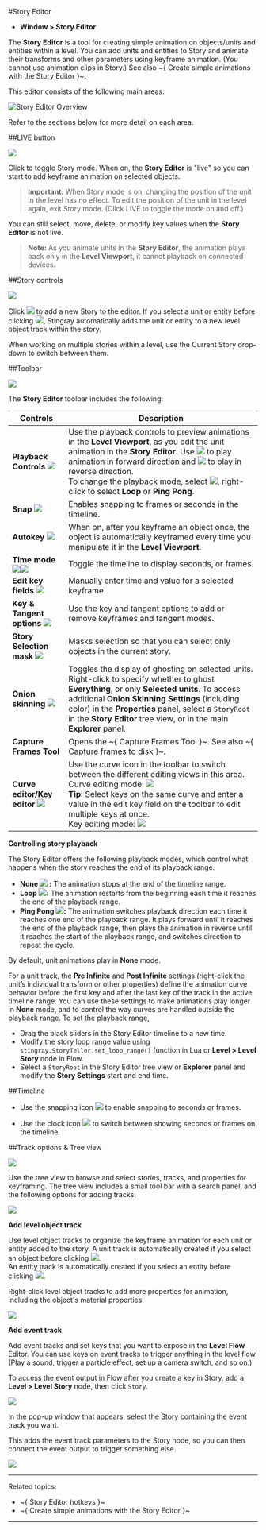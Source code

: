 #Story Editor

- **Window > Story Editor**

The **Story Editor** is a tool for creating simple animation on objects/units and entities within a level. You can add units and entities to Story and animate their transforms and other parameters using keyframe animation. (You cannot use animation clips in Story.) See also ~{ Create simple animations with the Story Editor }~.

This editor consists of the following main areas:

![Story Editor Overview](../images/comp_story_editor.png)

Refer to the sections below for more detail on each area.

##LIVE button

![](../images/icon_storyEd_LIVE.png)

Click to toggle Story mode. When on, the **Story Editor** is "live" so you can start to add keyframe animation on selected objects.

  > **Important:** When Story mode is on, changing the position of the unit in the level has no effect. To edit the position of the unit in the level again, exit Story mode. (Click LIVE to toggle the mode on and off.)

You can still select, move, delete, or modify key values when the **Story Editor** is not live.

  > **Note:** As you animate units in the **Story Editor**, the animation plays back only in the **Level Viewport**, it cannot playback on connected devices.

##Story controls

![](../images/comp_story_controls.png)

Click ![](../images/icon_storyEd_addNew.png) to add a new Story to the editor. If you select a unit or entity before clicking ![](../images/icon_storyEd_addNew.png), Stingray automatically adds the unit or entity to a new level object track within the story.

When working on multiple stories within a level, use the Current Story drop-down to switch between them.

##Toolbar

![](../images/comp_story_editor_toolbar.png)

The **Story Editor** toolbar includes the following:

| Controls |  Description |
|----------| -------------|
| **Playback Controls** ![](../images/storyEd_playbackCtrls.png) | Use the playback controls to preview animations in the **Level Viewport**, as you edit the unit animation in the **Story Editor**. Use ![](../images/icon_story_forwardPlay.png) to play animation in forward direction and ![](../images/icon_story_reversePlay.png) to play in reverse direction.<br> To change the [playback mode](#playback), select ![](../images/storyEd_loopmode_none.png), right-click to select **Loop** or **Ping Pong**.  |
| **Snap** ![](../images/icon_storyEd_snapping.png) | Enables snapping to frames or seconds in the timeline.|
| **Autokey** ![](../images/icon_storyEd_autokey.png) | When on, after you keyframe an object once, the object is automatically keyframed every time you manipulate it in the **Level Viewport**. |
| **Time mode** ![](../images/icon_storyEd_timeMode.png)![](../images/icon_storyEd_timeModeframes.png) | Toggle the timeline to display seconds, or frames. |
| **Edit key fields** ![](../images/storyEd_keyFields.png) | Manually enter time and value for a selected keyframe.|
| **Key & Tangent options** ![](../images/comp_storyEd_keyOptions.png) | Use the key and tangent options to add or remove keyframes and tangent modes. |
| **Story Selection mask** ![](../images/icon_storyEd_selOnlyStory.png) | Masks selection so that you can select only objects in the current story.|
| **Onion skinning** ![](../images/icon_storyEd_onionskin.png) | Toggles the display of ghosting on selected units. Right-click to specify whether to ghost **Everything**, or only **Selected units**. To access additional **Onion Skinning Settings** (including color) in the **Properties** panel, select a `StoryRoot` in the **Story Editor** tree view, or in the main **Explorer** panel. |
| **Capture Frames Tool** | Opens the ~{ Capture Frames Tool }~. See also ~{ Capture frames to disk }~. |
| **Curve editor/Key editor** ![](../images/icon_storyEd_wrench.png) | Use the curve icon in the toolbar to switch between the different editing views in this area. <br>Curve editing mode: ![](../images/storyEd_curvePanel.png) <br> **Tip:** Select keys on the same curve and enter a value in the edit key field on the toolbar to edit multiple keys at once. <br> Key editing mode: ![](../images/storyEd_keysPanel.png) |

**Controlling story playback**
<a name="playback"></a>

The Story Editor offers the following playback modes, which control what happens when the story reaches the end of its playback range.

-  **None ![](../images/storyEd_loopmode_none.png) :** The animation stops at the end of the timeline range.
- **Loop ![](../images/storyEd_loopmode.png):**  The animation restarts from the beginning each time it reaches the end of the playback range.
- **Ping Pong ![](../images/storyEd_pingmode.png):** The animation switches playback direction each time it reaches one end of the playback range. It plays forward until it reaches the end of the playback range, then plays the animation in reverse until it reaches the start of the playback range, and switches direction to repeat the cycle.

By default, unit animations play in **None** mode.

For a unit track, the **Pre Infinite** and **Post Infinite** settings (right-click the unit’s individual transform or other properties) define the animation curve behavior before the first key and after the last key of the track in the active timeline range. You can use these settings to make animations play longer in **None** mode, and to control the way curves are handled outside the playback range. To set the playback range,

- Drag the black sliders in the Story Editor timeline to a new time.
- Modify the story loop range value using `stingray.StoryTeller.set_loop_range()` function in Lua or **Level > Level Story** node in Flow.
- Select a `StoryRoot` in the Story Editor tree view or **Explorer** panel and modify the **Story Settings** start and end time.

##Timeline

- Use the snapping icon ![](../images/icon_storyEd_snapping.png) to enable snapping to seconds or frames.

- Use the clock icon ![](../images/icon_storyEd_timeMode.png) to switch between showing seconds or frames on the timeline.


##Track options & Tree view

![](../images/storyEd_treeView.png)

Use the tree view to browse and select stories, tracks, and properties for keyframing. The tree view includes a small tool bar with a search panel, and the following options for adding tracks:

![](../images/comp_storyEd_trackOptions.png)

**Add level object track**

Use level object tracks to organize the keyframe animation for each unit or entity added to the story. A unit track is automatically created if you select an object before clicking ![](../images/icon_storyEd_addNew.png).
<br>
An entity track is automatically created if you select an entity before clicking ![](../images/icon_storyEd_addNew.png).

Right-click level object tracks to add more properties for animation, including the object's material properties.

![](../images/storyEd_addMaterial.png)


**Add event track**

Add event tracks and set keys that you want to expose in the **Level Flow** Editor. You can use keys on event tracks to trigger anything in the level flow. (Play a sound, trigger a particle effect, set up a camera switch, and so on.)

To access the event output in Flow after you create a key in Story, add a **Level > Level Story** node, then click `Story`.

![](../images/level_story_set.png)

In the pop-up window that appears, select the Story containing the event track you want.

This adds the event track parameters to the Story node, so you can then connect the event output to trigger something else.

![](../images/level_story_event.png)

---
Related topics:
-	~{ Story Editor hotkeys }~
-	~{ Create simple animations with the Story Editor }~
---
